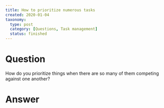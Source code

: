 ```yaml
---
title: How to prioritize numerous tasks
created: 2020-01-04
taxonomy:
  type: post
  category: [Questions, Task management]
  status: finished
---
```


# Question
How do you prioritize things when there are so many of them competing against one another?

# Answer
